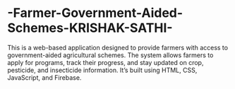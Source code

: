 # -Farmer-Government-Aided-Schemes-KRISHAK-SATHI-
This is a web-based application designed to provide farmers with access to government-aided agricultural schemes. The system allows farmers to apply for programs, track their progress, and stay updated on crop, pesticide, and insecticide information. It’s built using HTML, CSS, JavaScript, and Firebase. 
